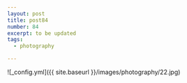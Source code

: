 ```yaml
---
layout: post
title: post84
number: 84
excerpt: to be updated
tags:
  - photography

---
```


![_config.yml]({{ site.baseurl }}/images/photography/22.jpg)